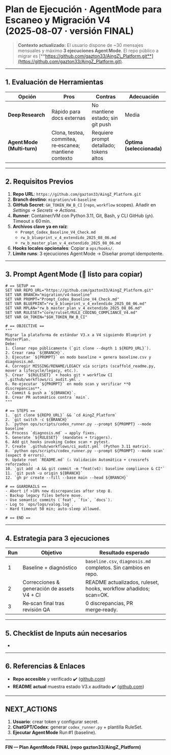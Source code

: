 # Plan de Ejecución · AgentMode para Escaneo y Migración V4 (2025‑08‑07 · versión FINAL)

> **Contexto actualizado:** El usuario dispone de \~30 mensajes mensuales y máximo **3 ejecuciones Agent Mode**. El repo público a migrar es [**https://github.com/gazton33/AingZ\_Platform.git**](https://github.com/gazton33/AingZ_Platform.git).

---

## 1. Evaluación de Herramientas

| Opción                      | Pros                                                   | Contras                                 | Adecuación                |
| --------------------------- | ------------------------------------------------------ | --------------------------------------- | ------------------------- |
| **Deep Research**           | Rápido para docs externas                              | No mantiene estado; sin git push        | Media                     |
| **Agent Mode (Multi‑turn)** | Clona, testea, commitea, re‑escanea; mantiene contexto | Requiere prompt detallado; tokens altos | **Óptima (seleccionada)** |

---

## 2. Requisitos Previos

1. **Repo URL**: `https://github.com/gazton33/AingZ_Platform.git`
2. **Branch destino**: `migration/v4-baseline`
3. **GitHub Secret**: `GH_TOKEN_RW_B_CI` (`repo`, `workflow` scopes).  Añadir en *Settings → Secrets → Actions*.
4. **Runner**: Container/VM con Python 3.11, Git, Bash, y CLI GitHub (`gh`).  Timeout ≥ 60 min.
5. **Archivos clave ya en raíz**:
   - `Prompt_Codex_Baseline_V4_Check.md`
   - `rw_b_blueprint_v_4_extendido_2025_08_06.md`
   - `rw_b_master_plan_v_4_extendido_2025_08_06.md`
6. **Hooks locales opcionales**: Copiar a `ops/hooks/`.
7. **Límite runs**: 3 ejecuciones Agent Mode → Diseñar prompt idempotente.

---

## 3. Prompt Agent Mode (🔧 listo para copiar)

```agent
# == SETUP ==
SET VAR REPO_URL="https://github.com/gazton33/AingZ_Platform.git"
SET VAR BRANCH="migration/v4-baseline"
SET VAR PROMPT="Prompt_Codex_Baseline_V4_Check.md"
SET VAR BLUEPRINT="rw_b_blueprint_v_4_extendido_2025_08_06.md"
SET VAR MPLAN="rw_b_master_plan_v_4_extendido_2025_08_06.md"
SET VAR RULESET="core/rulset/RULE_CODING_COMPLIANCE_V4.md"
SET VAR GH_TOKEN="$GH_TOKEN_RW_B_CI"

# == OBJECTIVE ==
"""
Migrar la plataforma de estándar V3.x a V4 siguiendo Blueprint y MasterPlan.
Debe:
1. Clonar repo públicamente (`git clone --depth 1 ${REPO_URL}`).
2. Crear rama `${BRANCH}`.
3. Ejecutar `${PROMPT}` en modo baseline ➜ genera baseline.csv y diagnosis.md.
4. Corregir MISSING/RENAME/LEGACY vía scripts (scaffold_readme.py, mover a lifecycle/legacy, etc.).
5. Crear `${RULESET}` + hooks git + workflow CI `.github/workflows/ci_audit.yml`.
6. Re‑ejecutar `${PROMPT}` en modo scan y verificar **0 discrepancias**.
7. Commit & push a `${BRANCH}`.
8. Crear PR automático contra `main`.
"""

# == STEPS ==
1. `git clone ${REPO_URL}` && `cd AingZ_Platform`
2. `git switch -c ${BRANCH}`
3. `python ops/scripts/codex_runner.py --prompt ${PROMPT} --mode baseline`
4. Process `diagnosis.md` ⇒ apply fixes.
5. Generate `${RULESET}` (mandates + triggers).
6. Add git hooks invoking Codex scan + pytest.
7. Create `.github/workflows/ci_audit.yml` (Python 3.11 matrix).
8. `python ops/scripts/codex_runner.py --prompt ${PROMPT} --mode scan` (expect 0 errors).
9. Update root `README.md` (⚠️ Validación Automática + crossrefs reforzados).
10. `git add -A && git commit -m "feat(v4): baseline compliance & CI"`
11. `git push -u origin ${BRANCH}`
12. `gh pr create --fill --base main --head ${BRANCH}`

# == GUARDRAILS ==
- Abort if >10% new discrepancies after step 8.
- Backup legacy files before move.
- Use semantic commits (`feat`, `fix`, `docs`).
- Log to `ops/logs/valog.log`.
- Hard timeout 50 min; auto‑sleep allowed.

# == END ==
```

---

## 4. Estrategia para 3 ejecuciones

| Run | Objetivo                                    | Resultado esperado                                               |
| --- | ------------------------------------------- | ---------------------------------------------------------------- |
| 1   | Baseline + diagnóstico                      | `baseline.csv`, `diagnosis.md` completos. Sin cambios en repo.   |
| 2   | Correcciones & generación de assets V4 + CI | README actualizados, ruleset, hooks, workflow añadidos; scan=OK. |
| 3   | Re‑scan final tras revisión QA              | 0 discrepancias, PR merge‑ready.                                 |

---

## 5. Checklist de Inputs aún necesarios

-

---

## 6. Referencias & Enlaces

- **Repo accesible** y verificado ✔️ ([github.com](https://github.com/gazton33/AingZ_Platform))
- **README actual** muestra estado V3.x auditado ✔️ ([github.com](https://github.com/gazton33/AingZ_Platform))

---

## NEXT\_ACTIONS

1. **Usuario**: crear token y configurar secret.
2. **ChatGPT/Codex**: generar `codex_runner.py` + plantilla RuleSet.
3. **Ejecutar Agent Mode** Run #1 (baseline).

---

**FIN — Plan AgentMode FINAL (repo gazton33/AingZ\_Platform)**

